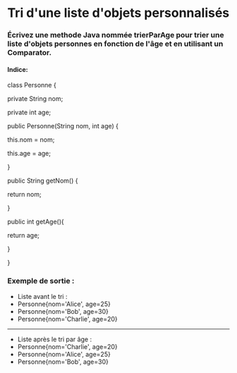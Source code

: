 # Tri d'une liste d'objets personnalisés


### Écrivez une methode Java nommée trierParAge pour trier une liste d'objets personnes en fonction de l'âge et en utilisant un Comparator.


#### Indice:

class Personne {

private String nom;

private int age;

public Personne(String nom, int age) {

this.nom = nom;

this.age = age;

}

public String getNom() {

return nom;

}

public int getAge(){ 

return age;

}

}

### Exemple de sortie :


- Liste avant le tri :
- Personne{nom='Alice', age=25}
- Personne{nom='Bob', age=30}
- Personne{nom='Charlie', age=20}

---

- Liste après le tri par âge :
- Personne{nom='Charlie', age=20}
- Personne{nom='Alice', age=25}
- Personne{nom='Bob', age=30}
